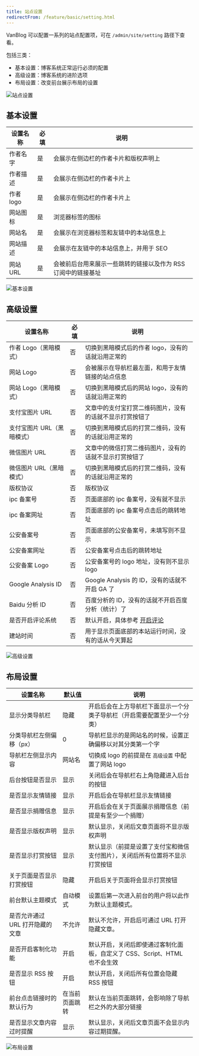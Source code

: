 ```yaml
---
title: 站点设置
redirectFrom: /feature/basic/setting.html
---
```


VanBlog 可以配置一系列的站点配置项，可在 `/admin/site/setting` 路径下查看。

包括三类：

- 基本设置：博客系统正常运行必须的配置
- 高级设置：博客系统的进阶选项
- 布局设置：改变前台展示布局的设置

![站点设置](https://pic.mereith.com/img/abb9afde6ccf1ee82cfe41e083df4daf.clipboard-2022-08-15.png)

## 基本设置

| 设置名称  | 必填 | 说明                                                          |
| --------- | ---- | ------------------------------------------------------------- |
| 作者名字  | 是   | 会展示在侧边栏的作者卡片和版权声明上                          |
| 作者描述  | 是   | 会展示在侧边栏的作者卡片上                                    |
| 作者 logo | 是   | 会展示在侧边栏的作者卡片上                                    |
| 网站图标  | 是   | 浏览器标签的图标                                              |
| 网站名    | 是   | 会展示在浏览器标签和友链中的本站信息上                        |
| 网站描述  | 是   | 会展示在友链中的本站信息上，并用于 SEO                        |
| 网站 URL  | 是   | 会被前后台用来展示一些跳转的链接以及作为 RSS 订阅中的链接基址 |

![基本设置](https://pic.mereith.com/img/2c4254e19beaad471b275e897ff54fbe.clipboard-2022-08-15.png)

## 高级设置

| 设置名称                   | 必填 | 说明                                                     |
| -------------------------- | ---- | -------------------------------------------------------- |
| 作者 Logo（黑暗模式）      | 否   | 切换到黑暗模式后的作者 logo，没有的话就沿用正常的        |
| 网站 Logo                  | 否   | 会被展示在导航栏最左面，和用于友情链接的站点信息         |
| 网站 Logo（黑暗模式）      | 否   | 切换到黑暗模式后的网站 logo，没有的话就沿用正常的        |
| 支付宝图片 URL             | 否   | 文章中的支付宝打赏二维码图片，没有的话就不显示打赏按钮了 |
| 支付宝图片 URL（黑暗模式） | 否   | 切换到黑暗模式后的打赏二维码，没有的话就沿用正常的       |
| 微信图片 URL               | 否   | 文章中的微信打赏二维码图片，没有的话就不显示打赏按钮了   |
| 微信图片 URL（黑暗模式）   | 否   | 切换到黑暗模式后的打赏二维码，没有的话就沿用正常的       |
| 版权协议                   | 否   | 版权协议                                                 |
| ipc 备案号                 | 否   | 页面底部的 ipc 备案号，没有就不显示                      |
| ipc 备案网址               | 否   | 页面底部的 ipc 备案号点击后的跳转地址                    |
| 公安备案号                 | 否   | 页面底部的公安备案号，未填写则不显示                     |
| 公安备案网址               | 否   | 公安备案号点击后的跳转地址                               |
| 公安备案 Logo              | 否   | 公安备案号的 logo 地址，没有则不显示 logo                |
| Google Analysis ID         | 否   | Google Analysis 的 ID，没有的话就不开启 GA 了            |
| Baidu 分析 ID              | 否   | 百度分析的 ID，没有的话就不开启百度分析（统计）了        |
| 是否开启评论系统           | 否   | 默认开启，具体参考 [开启评论](./comment.md)              |
| 建站时间                   | 否   | 用于显示页面底部的本站运行时间，没有的话从今天算起       |

![高级设置](https://pic.mereith.com/img/cf276f8eec35c11300a64e4dbd1b7efd.clipboard-2022-08-15.png)

## 布局设置

| 设置名称                        | 默认值         | 说明                                                                         |
| ------------------------------- | -------------- | ---------------------------------------------------------------------------- |
| 显示分类导航栏                  | 隐藏           | 开启后会在上方导航栏下面显示一个分类子导航栏（开启需要配置至少一个分类）     |
| 分类导航栏左侧偏移（px）        | 0              | 导航栏显示的是网站名的时候，设置正确偏移以对其分类第一个字                   |
| 导航栏左侧显示内容              | 网站名         | 切换成 logo 的前提是在 `高级设置` 中配置了网站 logo                          |
| 后台按钮是否显示                | 显示           | 关闭后会在导航栏右上角隐藏进入后台的按钮                                     |
| 是否显示友情链接                | 显示           | 开启后会在导航栏显示友情链接                                                 |
| 是否显示捐赠信息                | 显示           | 开启后会在关于页面展示捐赠信息（前提是有至少一个捐赠）                       |
| 是否显示版权声明                | 显示           | 默认显示，关闭后文章页面将不显示版权声明                                     |
| 是否显示打赏按钮                | 显示           | 默认显示（前提是设置了支付宝和微信支付图片），关闭后所有位置将不显示打赏按钮 |
| 关于页面是否显示打赏按钮        | 隐藏           | 开启后关于页面将会显示打赏按钮                                               |
| 前台默认主题模式                | 自动模式       | 设置后第一次进入前台的用户将以此作为默认主题模式。                           |
| 是否允许通过 URL 打开隐藏的文章 | 不允许         | 默认不允许，开启后可通过 URL 打开隐藏文章。                                  |
| 是否开启客制化功能              | 开启           | 默认开启，关闭后即使通过客制化面板，自定义了 CSS、Script、HTML 也不会生效    |
| 是否显示 RSS 按钮               | 开启           | 默认开启，关闭后所有位置会隐藏 RSS 按钮                                      |
| 前台点击链接时的默认行为        | 在当前页面跳转 | 默认在当前页面跳转，会影响除了导航栏之外的大部分链接                         |
| 是否显示文章内容过时提醒        | 显示           | 默认显示，关闭后文章页面不会显示内容过期提醒。                               |

![布局设置](https://pic.mereith.com/img/9b8e93fe3d452298373382371ee50e00.clipboard-2022-11-06.png)
